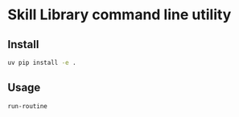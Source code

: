 # Skill Library command line utility

## Install

```bash
uv pip install -e .
```

## Usage

```bash
run-routine
```
